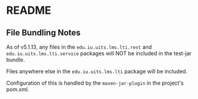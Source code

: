 # README

## File Bundling Notes

As of v5.1.13, any files in the `edu.iu.uits.lms.lti.rest` and `edu.iu.uits.lms.lti.service` packages will NOT be included in the test-jar bundle.

Files anywhere else in the `edu.iu.uits.lms.lti` package will be included.

Configuration of this is handled by the `maven-jar-plugin` in the project's pom.xml.
